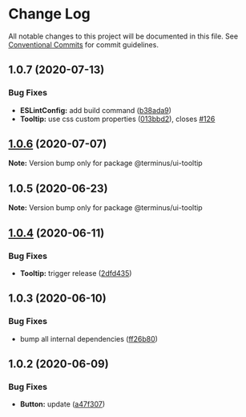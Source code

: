 # Change Log

All notable changes to this project will be documented in this file.
See [Conventional Commits](https://conventionalcommits.org) for commit guidelines.

## 1.0.7 (2020-07-13)


### Bug Fixes

* **ESLintConfig:** add build command ([b38ada9](https://github.com/GetTerminus/terminus-oss/commit/b38ada91d034ebe18b96f46b603b13b0ccbca5c0))
* **Tooltip:** use css custom properties ([013bbd2](https://github.com/GetTerminus/terminus-oss/commit/013bbd26fe548e357c863b1295fa76480a81cbb8)), closes [#126](https://github.com/GetTerminus/terminus-oss/issues/126)





## [1.0.6](https://github.com/GetTerminus/terminus-oss/compare/@terminus/ui-tooltip@1.0.5...@terminus/ui-tooltip@1.0.6) (2020-07-07)

**Note:** Version bump only for package @terminus/ui-tooltip





## 1.0.5 (2020-06-23)

**Note:** Version bump only for package @terminus/ui-tooltip





## [1.0.4](https://github.com/GetTerminus/terminus-oss/compare/@terminus/ui-tooltip@1.0.3...@terminus/ui-tooltip@1.0.4) (2020-06-11)


### Bug Fixes

* **Tooltip:** trigger release ([2dfd435](https://github.com/GetTerminus/terminus-oss/commit/2dfd435814060e55ce7ec84d9a71ba5f481948a4))





## 1.0.3 (2020-06-10)


### Bug Fixes

* bump all internal dependencies ([ff26b80](https://github.com/GetTerminus/terminus-oss/commit/ff26b806bb599401f006996be5b567a378e68ef3))





## 1.0.2 (2020-06-09)


### Bug Fixes

* **Button:** update ([a47f307](https://github.com/GetTerminus/terminus-oss/commit/a47f30757b9216d6ee76788c117e76eacf5289e5))

